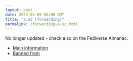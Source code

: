 ```yaml
---
layout: post
date: 2023-01-09 00:00 GMT
title: "a.sc (forwarding)"
permalink: /forwarding-a-sc.html
---
```


No longer updated - check a.sc on the Fediverse Almanac.

* [Main information](https://www.fediversealmanac.com/api/v1/instances/a.sc)
* [Banned from](https://www.fediversealmanac.com/api/v1/instances/a.sc/banned_from)

